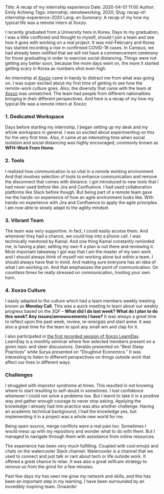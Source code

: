 Title: A recap of my internship experience
Date: 2020-04-01 11:00
Author: Emily Achieng
Tags: internship; remoteworking; 2020;
Slug: recap-of-internship-experience-2020
Lang: en
Summary: A recap of my how my typical life was a remote intern at Xoxzo.

I recently graduated from a University here in Korea. Days to my graduation, I was a little conflicted and thought to myself, should I join a team and see how it goes with working on a real project. It was mid-February and Korea has started recording a rise in confirmed COVID-19 cases. In Campus, we had already been notified that we will not have a commencement ceremony for those graduating in order to exercise social distancing. Things were not getting any better soon, because the more days went on, the more it started getting scary in Korea as numbers shot even high.

An internship at [Xoxzo](https://www.xoxzo.com/en/) came in handy to distract me from what was going on. I was super excited about my first time of getting to see how the remote-work culture goes. Also, the diversity that came with the team at [Xoxzo](https://www.xoxzo.com/en/) was unmatched. The team had people from different nationalities bringing in their different perspectives. 
And here is a recap of my how my typical life was a remote intern at Xoxzo:

### 1. Dedicated Workspace
Days before starting my internship, I began setting up my desk and my whole workspace in general. I was so excited about experimenting on this for the very first time. Also, it came at an interesting time when social isolation and social distancing was highly encouraged, commonly known as __WFH-Work From Home__.

### 2. Tools
I realized how communication is so vital in a remote working environment. And that involves selection of tools to enhance communication and remove the disconnect that comes with distance. I got introduced to new tools that I had never used before like Jira and Confluence. I had used collaboration platforms like Slack before though. But being part of a remote team gave me the hands-on experience of how an agile environment looks like. With hands-on experience with Jira and Confluence to apply the agile principles. I am now able to slowly adapt to the agility mindset.

### 3. Vibrant Team
The team was very supportive. In fact, I could easily access them. And whenever they had a chance, we could hop into a phone call. I was technically mentored by Kamal. And one thing Kamal constantly reminded me, is having a plan; setting my own if a plan is not there and reviewing it. Most important takeaway I got was that I am the master of my own work and I should always think of myself not working alone but within a team.  I should always have that in mind. And making sure everyone has an idea of what I am working on. And that emphasizes the point of communication. On countless times he really stressed on communication, hooting your own horn.

### 4. Xoxzo Culture
I easily adapted to the culture which had a team members weekly meeting known as __Monday Call__. This was a quick meeting to learn about our weekly progress based on the 3QF – __What did I do last week? What do I plan to do this week? Any issues/announcements I have?__ It was always a great time to reflect upon the past week, review, re-energize and start anew. It was also a great time for the team to spot any small win and clap for it.

I also participated in [the first recorded session of Xoxzo LearnDay](https://www.youtube.com/watch?v=Rb2IkTvHGxY). LearnDay is a monthly seminar where few selected members present on a given topic and steer discussions. Geraldo presented on “Best Sleep Practices” while Surya presented on “Doughnut Economics.” It was interesting to listen to different perspectives on things outside work that affect our lives in different ways.

### Challenges

I struggled with impostor syndrome at times. This resulted in not knowing where to start resulting to self-doubt in sometimes. I lost confidence whenever I could not solve a problems too. But I learnt to take it in a positive way and gather enough courage to never stop asking. Applying the knowledge I already had into practice was also another challenge. Having an academic technical background, I had the knowledge yes, but implementing it in a project was a whole new world for me.

Being open-source, merge conflicts were a real pain too. Sometimes I would mess up with my repository and wonder what to do with them. But I managed to navigate through  them with assistance from online resources.

The experience has been very much fulfilling. Coupled with cool emojis and chats on the watercooler Slack channel. Watercooler is a channel that we used to connect and just talk or rant about tech or life outside work. It offered a great chance to relax. It was also a great selfcare strategy to remove us from the grind for a few minutes.

Past few days my has seen me grow my network and skills, and this has been an important step in my learning. I have been surrounded by an incredibly inspiring team. Onwards!
